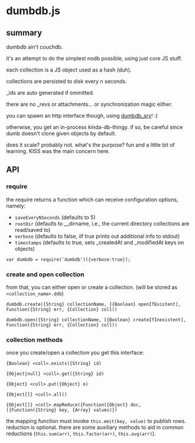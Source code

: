 # dumbdb.js



## summary

dumbdb ain't couchdb.

it's an attempt to do the simplest nodb possible, using just core JS stuff.

each collection is a JS object used as a hash (duh).

collections are persisted to disk every n seconds.

_ids are auto generated if ommitted.

there are no _revs or attachments... or synchronization magic either.

you can spawn an http interface though, using [dumbdb_srv](https://github.com/JosePedroDias/dumbdb_srv)! :)

otherwise, you get an in-process kinda-db-thingy. if so, be careful since dumb doesn't clone given objects by default.

does it scale? probably not. what's the purpose? fun and a little bit of learning. KISS was the main concern here.



## API

### require

the require returns a function which can receive configuration options, namely:

  * `saveEveryNSeconds`  (defaults to 5)
  * `rootDir`            (defaults to __dirname, i.e., the current directory collections are read/saved to)
  * `verbose`            (defaults to false, iif true prints out additional info to stdout)
  * `timestamps`         (defaults to true, sets _createdAt and _modifiedAt keys on objects)

`var dumbdb = require('dumbdb')({verbose:true});`



### create and open collection

from that, you can either open or create a collection. (will be stored as `<collection_name>.ddb`)

`dumbdb.create({String} collectionName, [{Boolean} openIfExistent], Function({String} err, {Collection} coll))`

`dumbdb.open({String} collectionName, [{Boolean} createIfInexistent], Function({String} err, {Collection} coll))`



### collection methods

once you create/open a collection you get this interface:

`{Boolean} <coll>.exists({String} id)`

`{Object|null} <coll>.get({String} id)`

`{Object} <coll>.put({Object} o)`

`{Object[]} <coll>.all()`

`{Object[]} <coll>.mapReduce({Function({Object} doc, [{Function({String} key, {Array} values)})`

the mapping function must invoke `this.emit(key, value)` to publish rows.
reduction is optional.
there are some auxiliary methods to aid in common reductions (`this.sum(arr)`, `this.factor(arr)`, `this.avg(arr)`).
